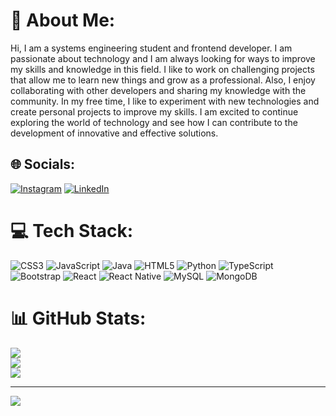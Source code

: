 # 💫 About Me:
Hi, I am a systems engineering student and frontend developer. I am passionate about technology and I am always looking for ways to improve my skills and knowledge in this field. I like to work on challenging projects that allow me to learn new things and grow as a professional. Also, I enjoy collaborating with other developers and sharing my knowledge with the community. In my free time, I like to experiment with new technologies and create personal projects to improve my skills. I am excited to continue exploring the world of technology and see how I can contribute to the development of innovative and effective solutions.


## 🌐 Socials:
[![Instagram](https://img.shields.io/badge/Instagram-%23E4405F.svg?logo=Instagram&logoColor=white)](https://instagram.com/https://www.instagram.com/walterjimenez2210/) [![LinkedIn](https://img.shields.io/badge/LinkedIn-%230077B5.svg?logo=linkedin&logoColor=white)](https://linkedin.com/in/www.linkedin.com/in/walter-jimenez9522) 

# 💻 Tech Stack:
![CSS3](https://img.shields.io/badge/css3-%231572B6.svg?style=for-the-badge&logo=css3&logoColor=white) ![JavaScript](https://img.shields.io/badge/javascript-%23323330.svg?style=for-the-badge&logo=javascript&logoColor=%23F7DF1E) ![Java](https://img.shields.io/badge/java-%23ED8B00.svg?style=for-the-badge&logo=java&logoColor=white) ![HTML5](https://img.shields.io/badge/html5-%23E34F26.svg?style=for-the-badge&logo=html5&logoColor=white) ![Python](https://img.shields.io/badge/python-3670A0?style=for-the-badge&logo=python&logoColor=ffdd54) ![TypeScript](https://img.shields.io/badge/typescript-%23007ACC.svg?style=for-the-badge&logo=typescript&logoColor=white) ![Bootstrap](https://img.shields.io/badge/bootstrap-%23563D7C.svg?style=for-the-badge&logo=bootstrap&logoColor=white) ![React](https://img.shields.io/badge/react-%2320232a.svg?style=for-the-badge&logo=react&logoColor=%2361DAFB) ![React Native](https://img.shields.io/badge/react_native-%2320232a.svg?style=for-the-badge&logo=react&logoColor=%2361DAFB) ![MySQL](https://img.shields.io/badge/mysql-%2300f.svg?style=for-the-badge&logo=mysql&logoColor=white) ![MongoDB](https://img.shields.io/badge/MongoDB-%234ea94b.svg?style=for-the-badge&logo=mongodb&logoColor=white) 
# 📊 GitHub Stats:
![](https://github-readme-stats.vercel.app/api?username=Privado11&theme=dark&hide_border=false&include_all_commits=false&count_private=false)<br/>
![](https://github-readme-streak-stats.herokuapp.com/?user=Privado11&theme=dark&hide_border=false)<br/>
![](https://github-readme-stats.vercel.app/api/top-langs/?username=Privado11&theme=dark&hide_border=false&include_all_commits=false&count_private=false&layout=compact)

---
[![](https://visitcount.itsvg.in/api?id=Privado11&icon=0&color=0)](https://visitcount.itsvg.in)

<!-- Proudly created with GPRM ( https://gprm.itsvg.in ) -->
